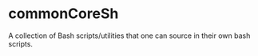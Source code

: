 # commonCoreSh
A collection of Bash scripts/utilities that one can source in their own bash scripts.
